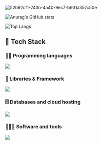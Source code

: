<!-- h1 align="center">Hi 👋! My name is<br>Firas AL Ahmad<br>a program enthusiast</h1 -->
<!-- the latest working one -->

<!-- img src="https://svg-banners.vercel.app/api?type=luminance&text1=%F0%9F%94%BBmouhamamd%F0%9F%94%BB%20kl&width=1200&height=400" -->
<!--img src="https://s12.gifyu.com/images/SVsGx.gif"height="100%" width="100%"-->
<!-- img src="https://i.ibb.co/b7RFg20/project-1.gif" height="1500" width="2000"-->
![52b92cf1-743b-4a40-9ec7-b931a357c50e](https://github.com/user-attachments/assets/d80a33c0-755f-493d-ad3b-12945fc0230e)
 
![Anurag's GitHub stats](https://github-readme-stats.vercel.app/api?username=Firas21Ahmad&theme=tokyonight&show_icons=true)

![Top Langs](https://github-readme-stats.vercel.app/api/top-langs/?username=Firas21Ahmad&theme=tokyonight&hide_progress=true)

 
## 🔧 Tech Stack

### 👨‍💻 Programming languages

<a href="https://skillicons.dev">
<img src="https://skillicons.dev/icons?i=c,cpp,cs,java,py,dart,html,css,js" />
</a>

### 🧩 Libraries & Framework

<a href="https://skillicons.dev">
<img src="https://skillicons.dev/icons?i=flutter,bootstrap,nodejs,webpack,sass,selenium" />
</a>

### 🗄️ Databases and cloud hosting

<a href="https://skillicons.dev">
<img src="https://skillicons.dev/icons?i=mysql,firebase" />
</a>

### 🧑🏻‍💻 Software and tools

<a href="https://skillicons.dev">
<img src="https://skillicons.dev/icons?i=git,github,vscode,figma&perline=11" />
</a>

###

<div align="left">



</div>
